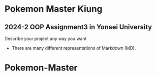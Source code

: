 # Pokemon Master Kiung
## 2024-2 OOP Assignment3 in Yonsei University

Describe your project any way you want
- There are many different representations of Markdown (MD).
# Pokemon-Master
